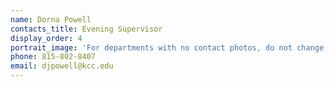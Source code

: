 ```yaml
---
name: Dorna Powell
contacts_title: Evening Supervisor
display_order: 4
portrait_image: 'For departments with no contact photos, do not change this field.'
phone: 815-802-8407
email: djpowell@kcc.edu
---
```


